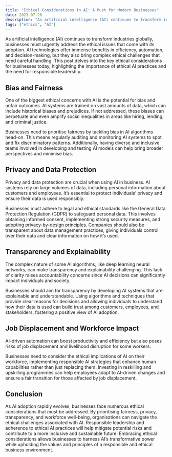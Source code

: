 ```yaml
---
title: "Ethical Considerations in AI: A Must for Modern Businesses"
date: 2023-07-28
description: "As artificial intelligence (AI) continues to transform industries globally, businesses must urgently address the ethical issues that come with its adoption."
tags: ["ethics", "AI"]
---
```


As artificial intelligence (AI) continues to transform industries globally, businesses must urgently address the ethical issues that come with its adoption. AI technologies offer immense benefits in efficiency, automation, and decision-making, but they also bring complex ethical challenges that need careful handling. This post delves into the key ethical considerations for businesses today, highlighting the importance of ethical AI practices and the need for responsible leadership.

## Bias and Fairness

One of the biggest ethical concerns with AI is the potential for bias and unfair outcomes. AI systems are trained on vast amounts of data, which can include historical biases and prejudices. If not addressed, these biases can perpetuate and even amplify social inequalities in areas like hiring, lending, and criminal justice.

Businesses need to prioritise fairness by tackling bias in AI algorithms head-on. This means regularly auditing and monitoring AI systems to spot and fix discriminatory patterns. Additionally, having diverse and inclusive teams involved in developing and testing AI models can help bring broader perspectives and minimise bias.

## Privacy and Data Protection

Privacy and data protection are crucial when using AI in business. AI systems rely on large volumes of data, including personal information about customers and employees. It’s essential to protect individuals’ privacy and ensure their data is used responsibly.

Businesses must adhere to legal and ethical standards like the General Data Protection Regulation (GDPR) to safeguard personal data. This involves obtaining informed consent, implementing strong security measures, and adopting privacy-by-design principles. Companies should also be transparent about data management practices, giving individuals control over their data and clear information on how it’s used.

## Transparency and Explainability

The complex nature of some AI algorithms, like deep learning neural networks, can make transparency and explainability challenging. This lack of clarity raises accountability concerns since AI decisions can significantly impact individuals and society.

Businesses should aim for transparency by developing AI systems that are explainable and understandable. Using algorithms and techniques that provide clear reasons for decisions and allowing individuals to understand how their data is used can build trust among customers, employees, and stakeholders, fostering a positive view of AI adoption.

## Job Displacement and Workforce Impact

AI-driven automation can boost productivity and efficiency but also poses risks of job displacement and livelihood disruption for some workers.

Businesses need to consider the ethical implications of AI on their workforce, implementing responsible AI strategies that enhance human capabilities rather than just replacing them. Investing in reskilling and upskilling programmes can help employees adapt to AI-driven changes and ensure a fair transition for those affected by job displacement.

## Conclusion

As AI adoption rapidly evolves, businesses face numerous ethical considerations that must be addressed. By prioritising fairness, privacy, transparency, and workforce well-being, organisations can navigate the ethical challenges associated with AI. Responsible leadership and adherence to ethical AI practices will help mitigate potential risks and contribute to a more inclusive and sustainable future. Embracing ethical considerations allows businesses to harness AI’s transformative power while upholding the values and principles of a responsible and ethical business environment.